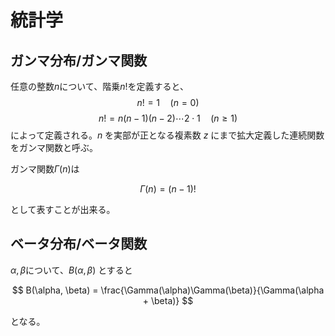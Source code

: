 # 統計学
## ガンマ分布/ガンマ関数
任意の整数$n$について、階乗$n!$を定義すると、
$$
n!= 1 \quad (n=0)
$$
$$
n! = n(n-1)(n-2) \cdots  2\cdot 1 \quad ( n \geq 1)
$$
によって定義される。$n$ を実部が正となる複素数 $z$ にまで拡大定義した連続関数をガンマ関数と呼ぶ。

ガンマ関数$\Gamma(n)$は

$$
\Gamma(n) = (n-1)!
$$

として表すことが出来る。
## ベータ分布/ベータ関数
$\alpha, \beta$について、$B(\alpha, \beta)$ とすると

$$
B(\alpha, \beta) = \frac{\Gamma(\alpha)\Gamma(\beta)}{\Gamma(\alpha + \beta)}
$$

となる。
